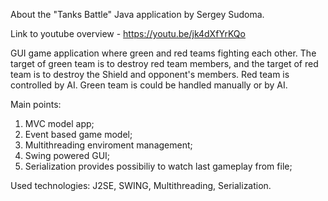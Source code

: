 About the "Tanks Battle" Java application by Sergey Sudoma.

Link to youtube overview -  https://youtu.be/jk4dXfYrKQo

GUI game application where green and red teams fighting each other.
The target of green team is to destroy red team members, and the target of red team is
to destroy the Shield and opponent's members.
Red team is controlled by AI. Green team is could be handled manually or by AI.

Main points:  
1. MVC model app;  
2. Event based game model;     
3. Multithreading enviroment management;  
4. Swing powered GUI;  
5. Serialization provides possibiliy to watch last gameplay from file;   

Used technologies: J2SE, SWING, Multithreading, Serialization.
